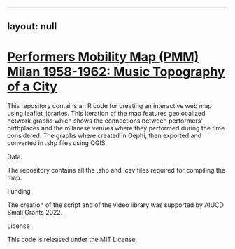 
---
layout: null
---


# <a href="https://musictopography.github.io/Milan_1958_1962_pmm/Milan_1958_1962_pmm.html"> Performers Mobility Map (PMM) Milan 1958-1962: Music Topography of a City</a>

This repository contains an R code for creating an interactive web map using leaflet libraries. This iteration of the map features geolocalized network graphs which shows the connections between performers' birthplaces and the milanese venues where they performed during
the time considered. The graphs where created in Gephi, then exported and converted in .shp files using QGIS.

Data

The repository contains all the .shp and .csv files required for compiling the map.

Funding

The creation of the script and of the video library was supported by AIUCD Small Grants 2022.

License

This code is released under the MIT License.